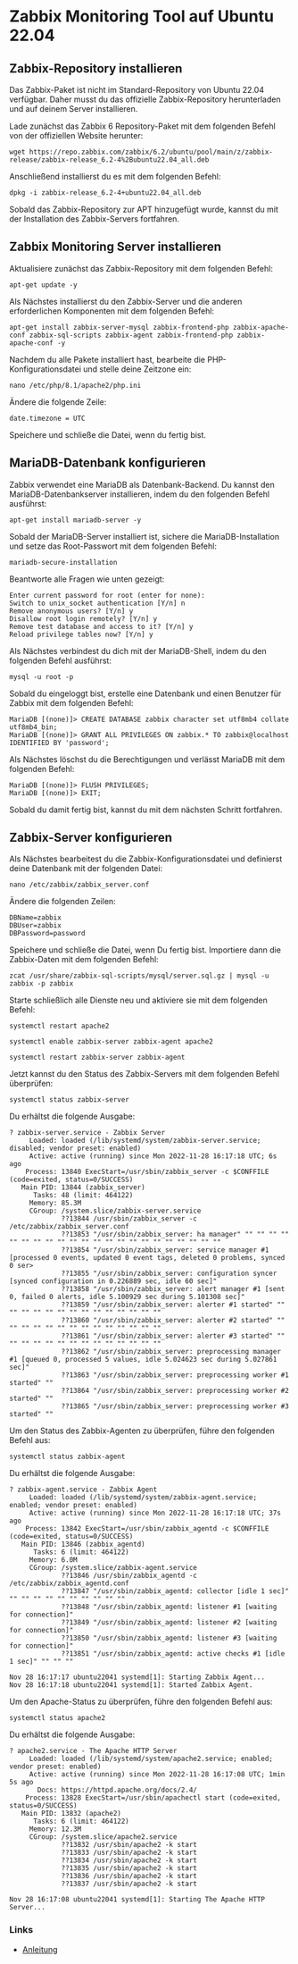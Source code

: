 # Zabbix Monitoring Tool auf Ubuntu 22.04

## Zabbix-Repository installieren

Das Zabbix-Paket ist nicht im Standard-Repository von Ubuntu 22.04 verfügbar. Daher musst du das offizielle Zabbix-Repository herunterladen und auf deinem Server installieren.

Lade zunächst das Zabbix 6 Repository-Paket mit dem folgenden Befehl von der offiziellen Website herunter:
```
wget https://repo.zabbix.com/zabbix/6.2/ubuntu/pool/main/z/zabbix-release/zabbix-release_6.2-4%2Bubuntu22.04_all.deb
```
Anschließend installierst du es mit dem folgenden Befehl:
```
dpkg -i zabbix-release_6.2-4+ubuntu22.04_all.deb
```
Sobald das Zabbix-Repository zur APT hinzugefügt wurde, kannst du mit der Installation des Zabbix-Servers fortfahren.

## Zabbix Monitoring Server installieren

Aktualisiere zunächst das Zabbix-Repository mit dem folgenden Befehl:
```
apt-get update -y
```
Als Nächstes installierst du den Zabbix-Server und die anderen erforderlichen Komponenten mit dem folgenden Befehl:
```
apt-get install zabbix-server-mysql zabbix-frontend-php zabbix-apache-conf zabbix-sql-scripts zabbix-agent zabbix-frontend-php zabbix-apache-conf -y
```
Nachdem du alle Pakete installiert hast, bearbeite die PHP-Konfigurationsdatei und stelle deine Zeitzone ein:
```
nano /etc/php/8.1/apache2/php.ini
```
Ändere die folgende Zeile:
```
date.timezone = UTC
```
Speichere und schließe die Datei, wenn du fertig bist.

## MariaDB-Datenbank konfigurieren

Zabbix verwendet eine MariaDB als Datenbank-Backend. Du kannst den MariaDB-Datenbankserver installieren, indem du den folgenden Befehl ausführst:
```
apt-get install mariadb-server -y
```
Sobald der MariaDB-Server installiert ist, sichere die MariaDB-Installation und setze das Root-Passwort mit dem folgenden Befehl:
```
mariadb-secure-installation
```
Beantworte alle Fragen wie unten gezeigt:
```
Enter current password for root (enter for none): 
Switch to unix_socket authentication [Y/n] n
Remove anonymous users? [Y/n] y
Disallow root login remotely? [Y/n] y
Remove test database and access to it? [Y/n] y
Reload privilege tables now? [Y/n] y
```
Als Nächstes verbindest du dich mit der MariaDB-Shell, indem du den folgenden Befehl ausführst:
```
mysql -u root -p
```
Sobald du eingeloggt bist, erstelle eine Datenbank und einen Benutzer für Zabbix mit dem folgenden Befehl:
```
MariaDB [(none)]> CREATE DATABASE zabbix character set utf8mb4 collate utf8mb4_bin;
MariaDB [(none)]> GRANT ALL PRIVILEGES ON zabbix.* TO zabbix@localhost IDENTIFIED BY 'password';
```
Als Nächstes löschst du die Berechtigungen und verlässt MariaDB mit dem folgenden Befehl:
```
MariaDB [(none)]> FLUSH PRIVILEGES;
MariaDB [(none)]> EXIT;
```
Sobald du damit fertig bist, kannst du mit dem nächsten Schritt fortfahren.

## Zabbix-Server konfigurieren

Als Nächstes bearbeitest du die Zabbix-Konfigurationsdatei und definierst deine Datenbank mit der folgenden Datei:
```
nano /etc/zabbix/zabbix_server.conf
```
Ändere die folgenden Zeilen:
```
DBName=zabbix
DBUser=zabbix
DBPassword=password
```
Speichere und schließe die Datei, wenn Du fertig bist. Importiere dann die Zabbix-Daten mit dem folgenden Befehl:
```
zcat /usr/share/zabbix-sql-scripts/mysql/server.sql.gz | mysql -u zabbix -p zabbix
```
Starte schließlich alle Dienste neu und aktiviere sie mit dem folgenden Befehl:
```
systemctl restart apache2
```
```
systemctl enable zabbix-server zabbix-agent apache2
```
```
systemctl restart zabbix-server zabbix-agent
```

Jetzt kannst du den Status des Zabbix-Servers mit dem folgenden Befehl überprüfen:
```
systemctl status zabbix-server
```
Du erhältst die folgende Ausgabe:
```
? zabbix-server.service - Zabbix Server
     Loaded: loaded (/lib/systemd/system/zabbix-server.service; disabled; vendor preset: enabled)
     Active: active (running) since Mon 2022-11-28 16:17:18 UTC; 6s ago
    Process: 13840 ExecStart=/usr/sbin/zabbix_server -c $CONFFILE (code=exited, status=0/SUCCESS)
   Main PID: 13844 (zabbix_server)
      Tasks: 48 (limit: 464122)
     Memory: 85.3M
     CGroup: /system.slice/zabbix-server.service
             ??13844 /usr/sbin/zabbix_server -c /etc/zabbix/zabbix_server.conf
             ??13853 "/usr/sbin/zabbix_server: ha manager" "" "" "" "" "" "" "" "" "" "" "" "" "" "" "" "" "" "" "" "" "" ""
             ??13854 "/usr/sbin/zabbix_server: service manager #1 [processed 0 events, updated 0 event tags, deleted 0 problems, synced 0 ser>
             ??13855 "/usr/sbin/zabbix_server: configuration syncer [synced configuration in 0.226889 sec, idle 60 sec]"
             ??13858 "/usr/sbin/zabbix_server: alert manager #1 [sent 0, failed 0 alerts, idle 5.100929 sec during 5.101308 sec]"
             ??13859 "/usr/sbin/zabbix_server: alerter #1 started" "" "" "" "" "" "" "" "" "" "" "" "" "" ""
             ??13860 "/usr/sbin/zabbix_server: alerter #2 started" "" "" "" "" "" "" "" "" "" "" "" "" "" ""
             ??13861 "/usr/sbin/zabbix_server: alerter #3 started" "" "" "" "" "" "" "" "" "" "" "" "" "" ""
             ??13862 "/usr/sbin/zabbix_server: preprocessing manager #1 [queued 0, processed 5 values, idle 5.024623 sec during 5.027861 sec]"
             ??13863 "/usr/sbin/zabbix_server: preprocessing worker #1 started" ""
             ??13864 "/usr/sbin/zabbix_server: preprocessing worker #2 started" ""
             ??13865 "/usr/sbin/zabbix_server: preprocessing worker #3 started" ""
```

Um den Status des Zabbix-Agenten zu überprüfen, führe den folgenden Befehl aus:
```
systemctl status zabbix-agent
```
Du erhältst die folgende Ausgabe:
```
? zabbix-agent.service - Zabbix Agent
     Loaded: loaded (/lib/systemd/system/zabbix-agent.service; enabled; vendor preset: enabled)
     Active: active (running) since Mon 2022-11-28 16:17:18 UTC; 37s ago
    Process: 13842 ExecStart=/usr/sbin/zabbix_agentd -c $CONFFILE (code=exited, status=0/SUCCESS)
   Main PID: 13846 (zabbix_agentd)
      Tasks: 6 (limit: 464122)
     Memory: 6.0M
     CGroup: /system.slice/zabbix-agent.service
             ??13846 /usr/sbin/zabbix_agentd -c /etc/zabbix/zabbix_agentd.conf
             ??13847 "/usr/sbin/zabbix_agentd: collector [idle 1 sec]" "" "" "" "" "" "" "" "" "" ""
             ??13848 "/usr/sbin/zabbix_agentd: listener #1 [waiting for connection]"
             ??13849 "/usr/sbin/zabbix_agentd: listener #2 [waiting for connection]"
             ??13850 "/usr/sbin/zabbix_agentd: listener #3 [waiting for connection]"
             ??13851 "/usr/sbin/zabbix_agentd: active checks #1 [idle 1 sec]" "" "" ""

Nov 28 16:17:17 ubuntu22041 systemd[1]: Starting Zabbix Agent...
Nov 28 16:17:18 ubuntu22041 systemd[1]: Started Zabbix Agent.
```
Um den Apache-Status zu überprüfen, führe den folgenden Befehl aus:
```
systemctl status apache2
```
Du erhältst die folgende Ausgabe:
```
? apache2.service - The Apache HTTP Server
     Loaded: loaded (/lib/systemd/system/apache2.service; enabled; vendor preset: enabled)
     Active: active (running) since Mon 2022-11-28 16:17:08 UTC; 1min 5s ago
       Docs: https://httpd.apache.org/docs/2.4/
    Process: 13828 ExecStart=/usr/sbin/apachectl start (code=exited, status=0/SUCCESS)
   Main PID: 13832 (apache2)
      Tasks: 6 (limit: 464122)
     Memory: 12.3M
     CGroup: /system.slice/apache2.service
             ??13832 /usr/sbin/apache2 -k start
             ??13833 /usr/sbin/apache2 -k start
             ??13834 /usr/sbin/apache2 -k start
             ??13835 /usr/sbin/apache2 -k start
             ??13836 /usr/sbin/apache2 -k start
             ??13837 /usr/sbin/apache2 -k start

Nov 28 16:17:08 ubuntu22041 systemd[1]: Starting The Apache HTTP Server...
```

### Links
+ [Anleitung](https://www.howtoforge.de/anleitung/so-installierst-du-das-zabbix-monitoring-tool-auf-ubuntu-22-04/)
